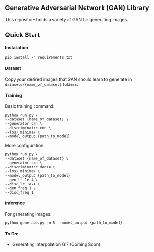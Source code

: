 <!-- #GAN Image
![Dogs image after 200 epochs](./results/training_after_200_epochs.png)

#DC-GAN on CIFAR10
Generation after 100 epochs.
![Cifar10 after 100 epochs](./results/cifar10_dcgan.png) -->

## Generative Adversarial Network (GAN) Library

This repository holds a variety of GAN for generating images.




## Quick Start

#### Installation
```
pip install -r requirements.txt
```

#### Dataset 
Copy your desired images that GAN should learn to generate in `datasets/{name_of_dataset}` folders.

#### Training

Basic training command:
```
python run.py \
--dataset {name_of_dataset} \
--generator cnn \
--discriminator cnn \
--loss minimax \
--model_output {path_to_model}
```

More configuration:
```
python run.py \
--dataset {name_of_dataset} \
--generator cnn \
--discriminator dense \
--loss minimax \
--model_output {path_to_model}
--gen_lr 1e-4 \
--disc_lr 1e-4 \
--gen_freq 1 \
--disc_freq 1 
```

#### Inference

For generating images:
```
python generate.py -n 5 --model_output {path_to_model}
```

#### To Do:
- Generating interpolation GIF (Coming Soon)

